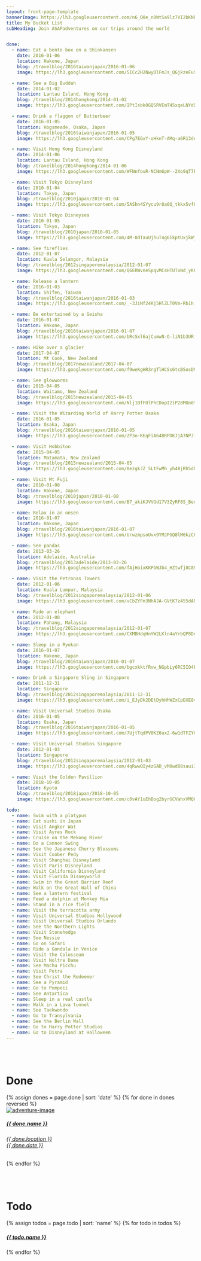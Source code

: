 ```yaml
---
layout: front-page-template
bannerImage: https://lh3.googleusercontent.com/n6_Q0e_n0WtSa9lz7VI2bKNBq7-acsUimYI_Tsz30y5_4S0yICQRhZkec8cOFb01Et1zdzaeL4Skbak3jmommtnTYAFu21ZMY9XBs1qydKSm8PZw5BRu3sU1L1_3hvPsbMfYO8tXHQ
title: My Bucket List
subHeading: Join ASAPadventures on our trips around the world


done:
  - name: Eat a bento box on a Shinkansen
    date: 2016-01-06
    location: Hakone, Japan
    blog: /travelblog/2016taiwanjapan/2016-01-06
    image: https://lh3.googleusercontent.com/5ICc2H2NwyDlFmJs_QGjkzeFu9S5OfUq-nNP8H-pUx_oAfwE0tufs9UvO5e7AXaFnzieM0GpXKUURLh3Q-Z7ulZBfVAPsI6DFf96vhTePso0Mz3GHYlYK3gUeDmYP9X6dGem8Q3x_Q

  - name: See a Big Buddah
    date: 2014-01-02
    location: Lantau Island, Hong Kong
    blog: /travelblog/2014hongkong/2014-01-02
    image: https://lh3.googleusercontent.com/IPtIsbkOGQSRVEmT45xqeLNYdDsUtAZyu67rDWlId21CyPoJRTSx2-w5tDmq__Qi0s039GFUfkwl4zLsoaA_x1-nvZ9FpzbrDEd__E2QDavHlagYZkrOWWiAdFwZYGSCztinAqLxfA

  - name: Drink a flaggon of Butterbeer
    date: 2016-01-05
    location: Hogsmeade, Osaka, Japan
    blog: /travelblog/2016taiwanjapan/2016-01-05
    image: https://lh3.googleusercontent.com/CPg7EGxY-oHknT-AMq-a6R13deS5CfQbutwVvXaMDmUv5yv-9IbI5C9JYPQW1ylelyXGvFzB5z8uP7XbHtmHKTU9tm_rL3WCxK0Hxu5UZACnRYLNO8cGvYPJ43IoO0tcRXc50R2s7w

  - name: Visit Hong Kong Disneyland
    date: 2014-01-06
    location: Lantau Island, Hong Kong
    blog: /travelblog/2014hongkong/2014-01-06
    image: https://lh3.googleusercontent.com/WFNnfouR-NCNm6pW--2Xo9qT7EdchMlIWzAwXC8Jt0WgdYN9gtc9kwzUVIZP-d36L69P4mII2dlvMSrkHLNdCcZiAqz3NYrKfUPiWQVSeIQGJDLHK4G9i9s1EDpBOiWtvxR0JqAwrQ

  - name: Visit Tokyo Disneyland
    date: 2010-01-04
    location: Tokyo, Japan
    blog: /travelblog/2010japan/2010-01-04
    image: https://lh3.googleusercontent.com/5AShn4SYycu9r8a0Q_tkkx5vf60sfuMkJvmsi8u8gz69iHq7MAW8odw1k-4szYiqZUagGjOqgT8fhM-knJnrNeuJ_H_5hOoOsBXhdD7BfENqQ0EJIZjfHU6krkSGc15Mf5z9OQ

  - name: Visit Tokyo Disneysea
    date: 2010-01-05
    location: Tokyo, Japan
    blog: /travelblog/2010japan/2010-01-05
    image: https://lh3.googleusercontent.com/4M-8dTauUjhuT4g6ikptUxjkWjbyCIGy8c6okksbVZCb9NCpd8nn7HcF6sAHQbgjhWMRp0sCQdFunYElwUbs4NtDLuYaLESxJwMvmzRXx-Qa8JpbzPaGVhm-0VIs4ypmRah7lA

  - name: See fireflies
    date: 2012-01-07
    location: Kuala Selangor, Malaysia
    blog: /travelblog/2012singaporemalaysia/2012-01-07
    image: https://lh3.googleusercontent.com/Q6ERWvne5pqvMC4HTUTxNd_yK6Mi53uywRzz-8BU-s_SsegdQi7Q_3W6m1JalJku_9PR1Zn8L84qU_7IAU-BS5QXBdV55mcjRv6M0jshBE6IgVb981vhs6Df3LLIogz5dvCQHgLfog

  - name: Release a lantern
    date: 2016-01-03
    location: Shifen, Taiwan
    blog: /travelblog/2016taiwanjapan/2016-01-03
    image: https://lh3.googleusercontent.com/_-3JiNf24Kj5HlZLT0Vm-Rb1h_4OLTIfAAb2k02n1qZofDTjfbOWg2B032xCZ0v2Yspgc7-dSViTdBSP7Gn4ugU_hsuBLDd86skCzHIS5BAfJuyxLQCvrVzyN3eFoH26ERcmicCS1A

  - name: Be entertained by a Geisha
    date: 2016-01-07
    location: Hakone, Japan
    blog: /travelblog/2016taiwanjapan/2016-01-07
    image: https://lh3.googleusercontent.com/bRcSxl6ajCumwN-O-liN1b3URf8G0MUFxh0a3dxEtuQFlU9toZs0IC6uEGGzJjhnccq4Bl9NtEY1G2DshCpp7q2aakg5zN8dGZoVZ-3zn2ou_o0E29NRRl8Na0d2o9Yrjj-vnloDhw

  - name: Hike over a glacier
    date: 2017-04-07
    location: Mt Cook, New Zealand
    blog: /travelblog/2017newzealand/2017-04-07
    image: https://lh3.googleusercontent.com/f9weKgHR3rgTlHCSs6tcBSosDMYiVUqX5kNoWAs1_RZUrFsSm27c3MV2u8igdqlDmQM10NL99bF-T-fqzmBIittSv2Pxh5FixeGlXMicWPbE0_YTdoRNR8UmCXaldowk7-_bzQuSuQ

  - name: See glowworms
    date: 2015-04-05
    location: Waitamo, New Zealand
    blog: /travelblog/2015newzealand/2015-04-05
    image: https://lh3.googleusercontent.com/Nlj1BfFOlPhCDopI2iP28MOn0YGAPTWhNhnyWyYSZDCUoWpPdK8UnSS2HJ5tZzArWsViqw9urgiNhx648VlNeUsGy43eVuLp774Olfe6OyGyF6i1wYmW17fKlb7CUJPSF4xgL65yCA

  - name: Visit the Wizarding World of Harry Potter Osaka
    date: 2016-01-05
    location: Osaka, Japan
    blog: /travelblog/2016taiwanjapan/2016-01-05
    image: https://lh3.googleusercontent.com/ZP3o-KEqFiA64BRPDKJjA7NPJ7NjDGzjF9xRRL3v-bHHjIUa6w6bdAt6fo5dgiKfgjPhaJ7D2FLN2p_feNJtruJn09H9f3hT-h1PK2QAaw8NDIhZAj92lbhoGFlOKJi6MfZtmd8uSQ

  - name: Visit Hobbiton
    date: 2015-04-05
    location: Matamata, New Zealand
    blog: /travelblog/2015newzealand/2015-04-05
    image: https://lh3.googleusercontent.com/8ezgkJZ_5LtFwMh_yh48jRh5dOw-HDGMkqtpcMHZF8rq1TJBfND3j5YMQb6GYg9jFNEJTbHkIdmqaAHAmn7zHV9Ma_1TkQhcPHpx4M9UVeXY-Y8o6MmYbNs7KBqpjLzBi9T6CUU_VA

  - name: Visit Mt Fuji
    date: 2010-01-08
    location: Hakone, Japan
    blog: /travelblog/2010japan/2010-01-08
    image: https://lh3.googleusercontent.com/B7_akiKJVVGd17V3ZyRF8S_BeuKND8GqzLfr6shR9PuXCVgqB1ls88mBjBY4A6wF-RiDXZmxH6qWCUtbvlCBLids0WmyRJvSVbggZbYnf84hJMPjboXg31upcPdWw0odiCQfog

  - name: Relax in an onsen
    date: 2016-01-07
    location: Hakone, Japan
    blog: /travelblog/2016taiwanjapan/2016-01-07
    image: https://lh3.googleusercontent.com/UrwzmpsoUvx9YMJFGQ8lM6kzCHd46dndMC6ErEI8VT4CStrjAmmtHrkpPCLuTIUBqhZgI2VrD0lQZwWY6Qz3sWwKguRlsEv_DkPj7YICL5usC29mhE-47lnifiChurKsGtavPEswJQ

  - name: See pandas
    date: 2013-03-26
    location: Adelaide, Australia
    blog: /travelblog/2013adelaide/2013-03-26
    image: https://lh3.googleusercontent.com/fAjHoixKKPbWJb4_HZtwfj8C8McNPVORF1fgwCBfJuA0x2f-qKl4qcZobmUozX2NC9ekAohICY8mvhCj9_5EzAVrjFDrsqV7TKDbO9VDQdH5mPHdORhHjuG6UmmNK4SdrkYA2LhYFA

  - name: Visit the Petronas Towers
    date: 2012-01-06
    location: Kuala Lumpur, Malaysia
    blog: /travelblog/2012singaporemalaysia/2012-01-06
    image: https://lh3.googleusercontent.com/vCbZYFm3NhAJA-GVtK7z455dARubPGGjkwoUQTanhYzGtwkkUHL03qJ9qo52gv2aj8Ee4Y343xDczEljsJAe55ZSawhoQLJlRG63N4eclzUsEhwLnvVTLcdx8BQM4jRIt6bSdyNvmg

  - name: Ride an elephant
    date: 2012-01-08
    location: Pahang, Malaysia
    blog: /travelblog/2012singaporemalaysia/2012-01-07
    image: https://lh3.googleusercontent.com/CXMBHdqHnYW2LKln4aYrbQP8Dn7ia_muc30LZMbfXww-6OcMBL-9u0PVE9eqSDioVa0jLLEshvcyFQ-Xc897Fz_S6WBr_3rWahefSrRLd74dDR2PavGaSTEfBz0NSpeVoN3Mdjgjng

  - name: Sleep in a Ryokan
    date: 2016-01-07
    location: Hakone, Japan
    blog: /travelblog/2016taiwanjapan/2016-01-07
    image: https://lh3.googleusercontent.com/bgcxkktfRvw_NGpbLy6RC5IO4E5HK6QqDrXFKP3W6WYSqKRP6YS1vd8ssJep2ja_sAY4BdVBDndsyZFmw6nY1XQYSeZP3_6Id2kYf8wQ86pf3Wkx69WAoREd5AfjN6GdUFVgbUsrNw

  - name: Drink a Singapore Sling in Singapore
    date: 2011-12-31
    location: Singapore
    blog: /travelblog/2012singaporemalaysia/2011-12-31
    image: https://lh3.googleusercontent.com/i_EJyDk2DEtDyhHhWZxCpDXE8vGuCzP1XSVUr9TBFruebSKIunEAmGlX0QYfmGOhzSmjeqrI08z3XNPv-dL-9aGIifvBX4P-pP-tYlJvREOXwOHrDG-EqCu-vmmdnJUTAJv3USuaIA

  - name: Visit Universal Studios Osaka
    date: 2016-01-05
    location: Osaka, Japan
    blog: /travelblog/2016taiwanjapan/2016-01-05
    image: https://lh3.googleusercontent.com/7UjtTqdPV0KZ6ux2-6w1dTFZY0SxZPzTOMUiFmtWv2LETT4s0UkjZwQ7KiZ8opQRaq_GgbyqLgay9zmQiOV4mJ37Zm2fwk7py6kmRJpnDnIu1ZyFDhdG52STr1cLzxuJqIm3T7M4TQ

  - name: Visit Universal Studios Singapore
    date: 2012-01-03
    location: Singapore
    blog: /travelblog/2012singaporemalaysia/2012-01-03
    image: https://lh3.googleusercontent.com/4qRwwQIy4zGAD_vM8wd88saui36M-sE2HPLDRi7rQMhpUyL23JyxQvjAlera29NxPo0iGO07qGHcZbjAmJGRk92_mRsx1-N1ZCv9_knLXTV4NVUq6Tx3axn6QDHWVANyTr1K26YwHA

  - name: Visit the Golden Pavillion
    date: 2018-10-05
    location: Kyoto
    blog: /travelblog/2018japan/2018-10-05
    image: https://lh3.googleusercontent.com/c8vAY1uEhBog2byrGCVahxVMQHQnpxe7Qm-6dgKDYSXQrv3jQ6h4cYVVk7T2aQbQQkOCWfl_80E7jXIAcI5w3vZ4wU4KkN6-9-jrLDlXnRTOFXFmOcLS76dI-Huia9NlNuiFXObHwD0=w2400

todo:
  - name: Swim with a platypus
  - name: Eat sushi in Japan
  - name: Visit Angkor Wat
  - name: Visit Ayres Rock
  - name: Cruise on the Mekong River
  - name: Do a Cannon Swing
  - name: See the Japanese Cherry Blossoms
  - name: Visit Coober Pedy
  - name: Visit Shanghai Disneyland
  - name: Visit Paris Disneyland
  - name: Visit California Disneyland
  - name: Visit Florida Disneyworld
  - name: Swim in the Great Barrier Reef
  - name: Walk on the Great Wall of China
  - name: See a lantern festival
  - name: Feed a dolphin at Monkey Mia
  - name: Stand in a rice field
  - name: Visit the terracotta army
  - name: Visit Universal Studios Hollywood
  - name: Visit Universal Studios Orlando
  - name: See the Northern Lights
  - name: Visit Stonehedge
  - name: See Nessie
  - name: Go on Safari
  - name: Ride a Gondala in Venice
  - name: Visit the Colosseum
  - name: Visit Noltre Dame
  - name: See Machu Picchu
  - name: Visit Petra
  - name: See Christ the Redeemer
  - name: See a Pyramid
  - name: Go to Pompeii
  - name: See Antartica
  - name: Sleep in a real castle
  - name: Walk in a Lava tunnel
  - name: See Taekwondo
  - name: Go to Transylvania
  - name: See the Berlin Wall
  - name: Go to Harry Potter Studios
  - name: Go to Disneyland at Halloween
---
```


<div class="row">
  <div class="text-uppercase adventure-list experience">
    <h1 class="animated fadeInUp" style="padding-top: 50px">Done</h1>
    {% assign dones = page.done | sort: 'date' %}
    {% for done in dones reversed %}
      <div class="col-md-6 col-sm-6 animated fadeInUp" data-wow-delay="0.3s" data-wow-duration="1s">
        <a href="{{ done.blog }}">
          <img src="{{ done.image }}" alt="adventure-image" class="img-responsive">
          <div class="overlay-lnk text-uppercase text-center">
            <i class="icon icon-target"></i>
            <h5>{{ done.name }}</h5>
            <h6>{{ done.location }}<br/>{{ done.date }}</h6>
          </div>
        </a>
      </div>
    {% endfor %}
  </div>
</div>

<div class="row">
  <div class="text-uppercase adventure-list experience">
    <h1 class="animated fadeInUp" style="padding-top: 50px">Todo</h1>
    {% assign todos = page.todo | sort: 'name' %}
    {% for todo in todos %}
      <div class="col-md-6 col-sm-6 animated fadeInUp" data-wow-delay="0.2s" data-wow-duration="1s">
        <a href="#">
          <img src="data:image/png;base64,iVBORw0KGgoAAAANSUhEUgAAAAEAAAABCAYAAAAfFcSJAAAABmJLR0QA/wD/AP+gvaeTAAAACXBIWXMAAAsTAAALEwEAmpwYAAAAB3RJTUUH4gEOByYCYni6JwAAAB1pVFh0Q29tbWVudAAAAAAAQ3JlYXRlZCB3aXRoIEdJTVBkLmUHAAAADUlEQVQI12OYNm3afwAGSgLC16IAKQAAAABJRU5ErkJggg==" alt="adventure-image" class="img-responsive" >
          <div class="overlay-lnk text-uppercase text-center">
            <i class="icon icon-lightbulb"></i>
            <h5>{{ todo.name }}</h5>
          </div>
        </a>
      </div>
    {% endfor %}
  </div>
</div>
